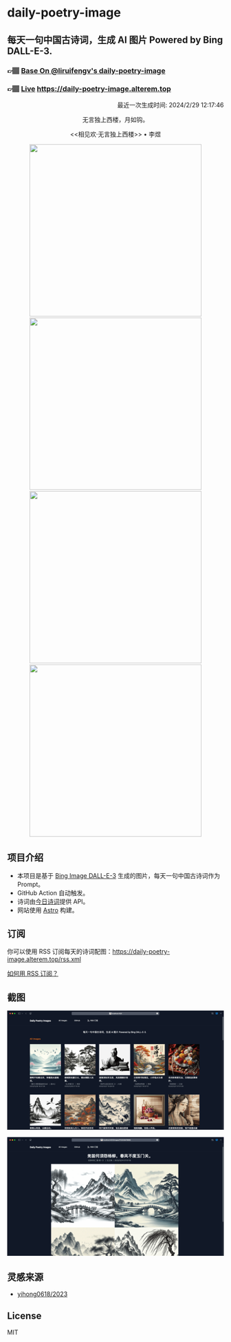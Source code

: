 
# daily-poetry-image

## 每天一句中国古诗词，生成 AI 图片 Powered by Bing DALL-E-3.

### 👉🏽 [Base On @liruifengv's daily-poetry-image](https://github.com/liruifengv/daily-poetry-image)

### 👉🏽 [Live](https://daily-poetry-image.alterem.top/) https://daily-poetry-image.alterem.top

<p align="right">
  最近一次生成时间: 2024/2/29 12:17:46
</p>
<p align="center">
无言独上西楼，月如钩。
</p>
<p align="center">
<<相见欢·无言独上西楼>> • 李煜
</p>
<p align="center">
<img src="https://tse3.mm.bing.net/th/id/OIG2.mK_AV2Zax4ADFlomyGwH" height="400" width="400" />
<img src="https://tse1.mm.bing.net/th/id/OIG2.tRiahbZY6vdN7TYb7K9s" height="400" width="400" />
<img src="https://tse4.mm.bing.net/th/id/OIG2.hfEEU_e3SmpPb5uHEUbD" height="400" width="400" />
<img src="https://tse1.mm.bing.net/th/id/OIG2.nFlF4q3ZQJREtxrxjSTX" height="400" width="400" />
</p>

## 项目介绍

-   本项目是基于 [Bing Image DALL-E-3](https://www.bing.com/images/create) 生成的图片，每天一句中国古诗词作为 Prompt。
-   GitHub Action 自动触发。
-   诗词由[今日诗词](https://www.jinrishici.com/)提供 API。
-   网站使用 [Astro](https://astro.build) 构建。

## 订阅

你可以使用 RSS 订阅每天的诗词配图：https://daily-poetry-image.alterem.top/rss.xml

[如何用 RSS 订阅？](https://zhuanlan.zhihu.com/p/55026716)

## 截图

![图片列表](./screenshots/Snipaste_2023-12-28_21-00-26.png)

![图片详情](./screenshots/Snipaste_2023-12-28_21-00-53.png)

## 灵感来源

-   [yihong0618/2023](https://github.com/yihong0618/2023)

## License

MIT
